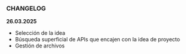 ### CHANGELOG

**26.03.2025**
- Selección de la idea
- Búsqueda superficial de APIs que encajen con la idea de proyecto
- Gestión de archivos
